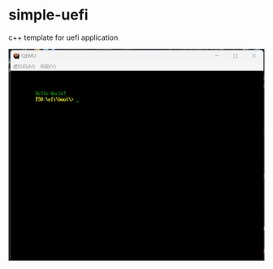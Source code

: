 # simple-uefi
c++ template for uefi application

![Image text](https://github.com/Rythorndoran/simple-uefi/blob/main/pictures/20220917233228.png)
